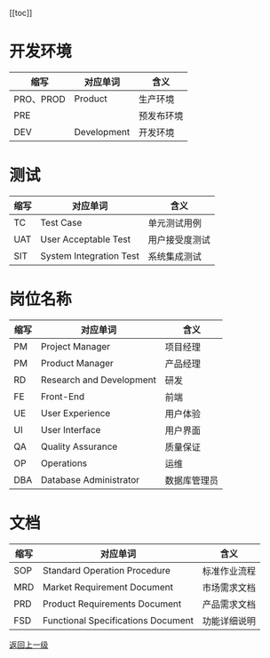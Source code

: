 [[toc]]

# 开发环境

| 缩写      | 对应单词    | 含义       |
| --------- | ----------- | ---------- |
| PRO、PROD | Product     | 生产环境   |
| PRE       |             | 预发布环境 |
| DEV       | Development | 开发环境   |

# 测试

| 缩写 | 对应单词                | 含义           |
| ---- | ----------------------- | -------------- |
| TC   | Test Case               | 单元测试用例   |
| UAT  | User Acceptable Test    | 用户接受度测试 |
| SIT  | System Integration Test | 系统集成测试   |

# 岗位名称

| 缩写 | 对应单词                 | 含义         |
| ---- | ------------------------ | ------------ |
| PM   | Project Manager          | 项目经理     |
| PM   | Product Manager          | 产品经理     |
| RD   | Research and Development | 研发         |
| FE   | Front-End                | 前端         |
| UE   | User Experience          | 用户体验     |
| UI   | User Interface           | 用户界面     |
| QA   | Quality Assurance        | 质量保证     |
| OP   | Operations               | 运维         |
| DBA  | Database Administrator   | 数据库管理员 |

# 文档

| 缩写 | 对应单词                           | 含义         |
| ---- | ---------------------------------- | ------------ |
| SOP  | Standard Operation Procedure       | 标准作业流程 |
| MRD  | Market Requirement Document        | 市场需求文档 |
| PRD  | Product Requirements Document      | 产品需求文档 |
| FSD  | Functional Specifications Document | 功能详细说明 |

[返回上一级](../index.html)